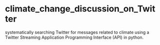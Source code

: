 # climate_change_discussion_on_Twitter
systematically searching Twitter for messages related to climate using a Twitter Streaming Application Programming Interface (API) in python.
